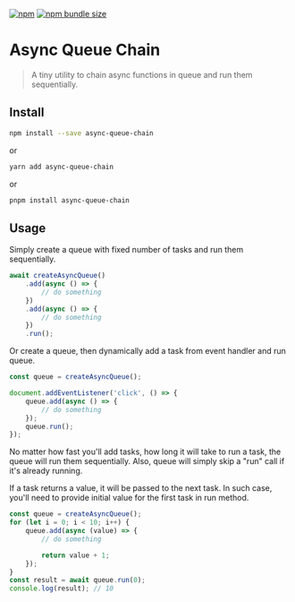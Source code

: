 [![npm](https://img.shields.io/npm/v/async-queue-chain?style=for-the-badge)](https://www.npmjs.com/package/async-queue-chain)
[![npm bundle size](https://img.shields.io/bundlephobia/minzip/async-queue-chain?style=for-the-badge)](https://bundlephobia.com/result?p=async-queue-chain)

# Async Queue Chain

> A tiny utility to chain async functions in queue and run them sequentially.

## Install

```sh
npm install --save async-queue-chain
```
or
```sh
yarn add async-queue-chain
```
or
```sh
pnpm install async-queue-chain
```

## Usage

Simply create a queue with fixed number of tasks and run them sequentially.

```js
await createAsyncQueue()
    .add(async () => {
        // do something
    })
    .add(async () => {
        // do something
    })
    .run();
```

Or create a queue, then dynamically add a task from event handler and run queue.

```js
const queue = createAsyncQueue();

document.addEventListener('click', () => {
    queue.add(async () => {
        // do something
    });
    queue.run();
});
```

No matter how fast you'll add tasks, how long it will take to run a task, the queue will run them sequentially.
Also, queue will simply skip a "run" call if it's already running.

If a task returns a value, it will be passed to the next task. In such case, you'll need to provide initial value for
the first task in run method.

```js
const queue = createAsyncQueue();
for (let i = 0; i < 10; i++) {
    queue.add(async (value) => {
        // do something

        return value + 1;
    });
}
const result = await queue.run(0);
console.log(result); // 10
```
